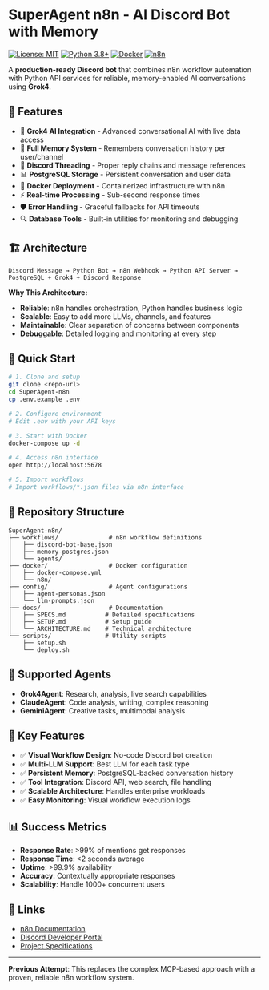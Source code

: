 # SuperAgent n8n - AI Discord Bot with Memory

[![License: MIT](https://img.shields.io/badge/License-MIT-yellow.svg)](https://opensource.org/licenses/MIT)
[![Python 3.8+](https://img.shields.io/badge/python-3.8+-blue.svg)](https://www.python.org/downloads/)
[![Docker](https://img.shields.io/badge/docker-%230db7ed.svg?style=flat&logo=docker&logoColor=white)](https://www.docker.com/)
[![n8n](https://img.shields.io/badge/n8n-workflow-orange.svg)](https://n8n.io/)

A **production-ready Discord bot** that combines n8n workflow automation with Python API services for reliable, memory-enabled AI conversations using **Grok4**.

## 🎯 **Features**

- 🤖 **Grok4 AI Integration** - Advanced conversational AI with live data access
- 🧠 **Full Memory System** - Remembers conversation history per user/channel  
- 🔗 **Discord Threading** - Proper reply chains and message references
- 📊 **PostgreSQL Storage** - Persistent conversation and user data
- 🐳 **Docker Deployment** - Containerized infrastructure with n8n
- ⚡ **Real-time Processing** - Sub-second response times
- 🛡️ **Error Handling** - Graceful fallbacks for API timeouts
- 🔍 **Database Tools** - Built-in utilities for monitoring and debugging

## 🏗️ **Architecture**

```
Discord Message → Python Bot → n8n Webhook → Python API Server → PostgreSQL + Grok4 + Discord Response
```

**Why This Architecture:**
- **Reliable**: n8n handles orchestration, Python handles business logic
- **Scalable**: Easy to add more LLMs, channels, and features
- **Maintainable**: Clear separation of concerns between components
- **Debuggable**: Detailed logging and monitoring at every step

## 🚀 Quick Start

```bash
# 1. Clone and setup
git clone <repo-url>
cd SuperAgent-n8n
cp .env.example .env

# 2. Configure environment
# Edit .env with your API keys

# 3. Start with Docker
docker-compose up -d

# 4. Access n8n interface
open http://localhost:5678

# 5. Import workflows
# Import workflows/*.json files via n8n interface
```

## 📁 Repository Structure

```
SuperAgent-n8n/
├── workflows/              # n8n workflow definitions
│   ├── discord-bot-base.json
│   ├── memory-postgres.json
│   └── agents/
├── docker/                 # Docker configuration
│   ├── docker-compose.yml
│   └── n8n/
├── config/                 # Agent configurations
│   ├── agent-personas.json
│   └── llm-prompts.json
├── docs/                   # Documentation
│   ├── SPECS.md           # Detailed specifications
│   ├── SETUP.md           # Setup guide
│   └── ARCHITECTURE.md    # Technical architecture
└── scripts/               # Utility scripts
    ├── setup.sh
    └── deploy.sh
```

## 🤖 Supported Agents

- **Grok4Agent**: Research, analysis, live search capabilities
- **ClaudeAgent**: Code analysis, writing, complex reasoning  
- **GeminiAgent**: Creative tasks, multimodal analysis

## 🔧 Key Features

- ✅ **Visual Workflow Design**: No-code Discord bot creation
- ✅ **Multi-LLM Support**: Best LLM for each task type
- ✅ **Persistent Memory**: PostgreSQL-backed conversation history
- ✅ **Tool Integration**: Discord API, web search, file handling
- ✅ **Scalable Architecture**: Handles enterprise workloads
- ✅ **Easy Monitoring**: Visual workflow execution logs

## 📊 Success Metrics

- **Response Rate**: >99% of mentions get responses
- **Response Time**: <2 seconds average
- **Uptime**: >99.9% availability
- **Accuracy**: Contextually appropriate responses
- **Scalability**: Handle 1000+ concurrent users

## 🔗 Links

- [n8n Documentation](https://docs.n8n.io/)
- [Discord Developer Portal](https://discord.com/developers/docs)
- [Project Specifications](docs/SPECS.md)

---

**Previous Attempt**: This replaces the complex MCP-based approach with a proven, reliable n8n workflow system.